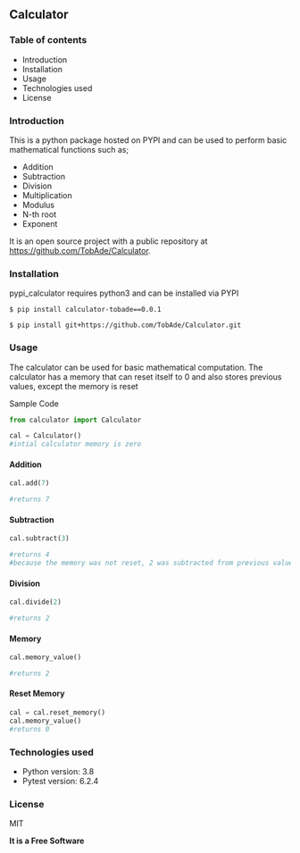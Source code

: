 ## Calculator 

### Table of contents
* Introduction
* Installation
* Usage
* Technologies used
* License

### Introduction
This is a python package hosted on PYPI and can be used to perform basic mathematical functions such as;
* Addition
* Subtraction
* Division
* Multiplication
* Modulus
* N-th root
* Exponent

It is an open source project with a public repository at https://github.com/TobAde/Calculator.



### Installation

pypi_calculator requires python3 and can be installed via PYPI
``` shell
$ pip install calculator-tobade==0.0.1
```

``` shell
$ pip install git+https://github.com/TobAde/Calculator.git
```

### Usage
The calculator can be used for basic mathematical computation. The calculator has a memory that can reset itself to 0 and also stores previous values, except the memory is reset


Sample Code
```python
from calculator import Calculator

cal = Calculator()
#intial calculator memory is zero
```

#### Addition
```python
cal.add(7)

#returns 7
```

#### Subtraction
```python
cal.subtract(3)

#returns 4
#because the memory was not reset, 2 was subtracted from previous value 7
```

#### Division
```python
cal.divide(2)

#returns 2
```

#### Memory
```python
cal.memory_value()

#returns 2
```

#### Reset Memory
```python
cal = cal.reset_memory()
cal.memory_value()
#returns 0
```

### Technologies used
* Python version: 3.8
* Pytest version: 6.2.4 

### License

MIT

**It is a Free Software** 
